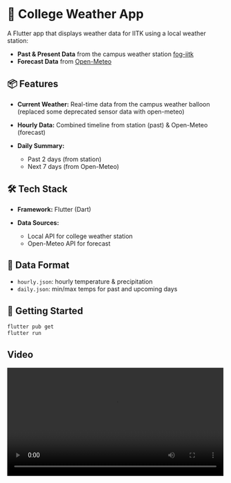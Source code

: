 
# 📡 College Weather App

A Flutter app that displays weather data for IITK using a local weather station:

* **Past & Present Data** from the campus weather station [fog-iitk](https://fog.iitk.ac.in/fog-prediction/sensordata.php)
* **Forecast Data** from [Open-Meteo](https://open-meteo.com/)

## 📦 Features

* **Current Weather:** Real-time data from the campus weather balloon (replaced some deprecated sensor data with open-meteo)
* **Hourly Data:** Combined timeline from station (past) & Open-Meteo (forecast)
* **Daily Summary:**

  * Past 2 days (from station)
  * Next 7 days (from Open-Meteo)

## 🛠 Tech Stack

* **Framework:** Flutter (Dart)
* **Data Sources:**

  * Local API for college weather station
  * Open-Meteo API for forecast

## 📁 Data Format

* `hourly.json`: hourly temperature & precipitation
* `daily.json`: min/max temps for past and upcoming days

## 🚀 Getting Started

```bash
flutter pub get
flutter run
```

## Video
<video width="500" controls>
  <source src="https://raw.githubusercontent.com/lumidenoir/fog/main/fog.mp4" type="video/mp4">
  Your browser does not support the video tag.
</video>
